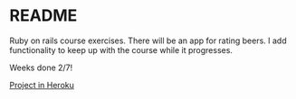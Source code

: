 # README

Ruby on rails course exercises.
There will be an app for rating beers.
I add functionality to keep up with the course while it progresses.

Weeks done 2/7!

[Project in Heroku](http://enzineratebeer.herokuapp.com)

